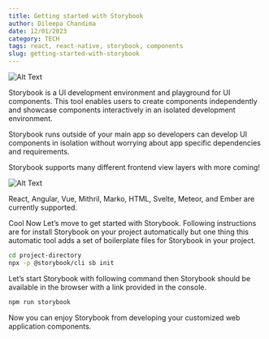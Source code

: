 ```yaml
---
title: Getting started with Storybook
author: Dileepa Chandima
date: 12/01/2023
category: TECH
tags: react, react-native, storybook, components
slug: getting-started-with-storybook
---
```


![Alt Text](/images/storybook.gif)

Storybook is a UI development environment and playground for UI components. This tool enables users to create components independently and showcase components interactively in an isolated development environment.

Storybook runs outside of your main app so developers can develop UI components in isolation without worrying about app specific dependencies and requirements.

Storybook supports many different frontend view layers with more coming!

![Alt Text](/images/frontend.png)

React, Angular, Vue, Mithril, Marko, HTML, Svelte, Meteor, and Ember are currently supported.

Cool Now Let’s move to get started with Storybook. Following instructions are for install Storybook on your project automatically but one thing this automatic tool adds a set of boilerplate files for Storybook in your project.

```sh
cd project-directory
npx -p @storybook/cli sb init
```

Let’s start Storybook with following command then Storybook should be available in the browser with a link provided in the console.

```sh
npm run storybook
```

Now you can enjoy Storybook from developing your customized web application components.
